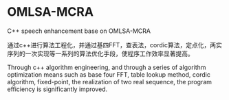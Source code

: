 # OMLSA-MCRA
C++ speech enhancement base on OMLSA-MCRA


通过c++进行算法工程化，并通过基四FFT，查表法，cordic算法，定点化，两实序列的一次实现等一系列的算法优化手段，使程序工作效率显著提高。

Through c++ algorithm engineering, and through a series of algorithm optimization means such as base four FFT, 
table lookup method, cordic algorithm, fixed-point, the realization of two real sequence, 
the program efficiency is significantly improved.
